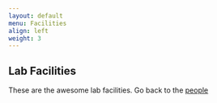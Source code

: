 ```yaml
---
layout: default
menu: Facilities
align: left
weight: 3
---
```


## Lab Facilities

These are the awesome lab facilities. Go back to the [people](people.html)
